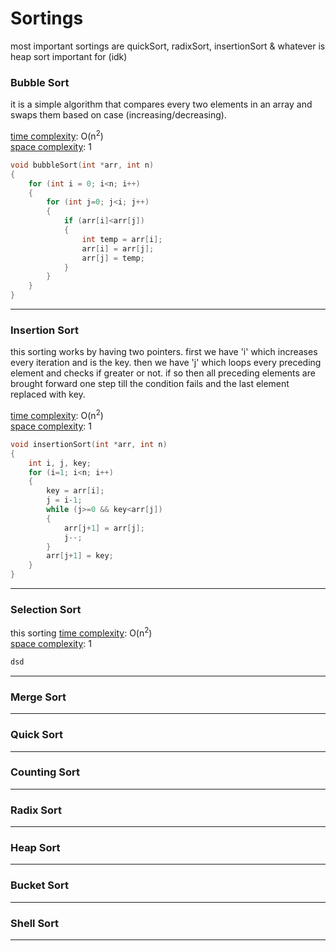# Sortings
most important sortings are quickSort, radixSort, insertionSort & whatever is heap sort important for (idk)


### Bubble Sort
it is a simple algorithm that compares every two elements in an array and swaps them based on case (increasing/decreasing).   
  
<ins>time complexity</ins>: O(n<sup>2</sup>)  
<ins>space complexity</ins>: 1

```c
void bubbleSort(int *arr, int n)
{
    for (int i = 0; i<n; i++)
    {
        for (int j=0; j<i; j++)
        {
            if (arr[i]<arr[j])
            {
                int temp = arr[i];
                arr[i] = arr[j];
                arr[j] = temp;
            }           
        }
    }
}
```

_____

### Insertion Sort
this sorting works by having two pointers. first we have 'i' which increases every iteration and is the key. then we have 'j' which loops every preceding element and checks if greater or not. if so then all preceding elements are brought forward one step till the condition fails and the last element replaced with key.  
  
<ins>time complexity</ins>: O(n<sup>2</sup>)  
<ins>space complexity</ins>: 1

```c
void insertionSort(int *arr, int n)
{
    int i, j, key;
    for (i=1; i<n; i++)
    {
        key = arr[i];
        j = i-1;
        while (j>=0 && key<arr[j])
        {
            arr[j+1] = arr[j];
            j--;
        }
        arr[j+1] = key;
    }
}
```
_____

### Selection Sort
this sorting
<ins>time complexity</ins>: O(n<sup>2</sup>)  
<ins>space complexity</ins>: 1

```c
dsd
```

_____

### Merge Sort



_____

### Quick Sort


_____

### Counting Sort



_____

### Radix Sort




_____

### Heap Sort





_____

### Bucket Sort




_____

### Shell Sort





_____

  
